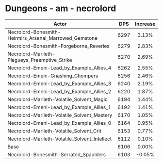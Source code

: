 # Dungeons - am - necrolord
| Actor | DPS | Increase |
|---|:---:|:---:|
|Necrolord-Bonesmith-Heirmirs_Arsenal_Marrowed_Gemstone|6297|3.13%|
|Necrolord-Bonesmith-Forgeborne_Reveries|6279|2.83%|
|Necrolord-Marileth-Plagueys_Preemptive_Strike|6270|2.69%|
|Necrolord-Emeni-Lead_by_Example_Allies_4|6262|2.55%|
|Necrolord-Emeni-Gnashing_Chompers|6256|2.46%|
|Necrolord-Emeni-Lead_by_Example_Allies_3|6240|2.19%|
|Necrolord-Emeni-Lead_by_Example_Allies_2|6220|1.87%|
|Necrolord-Marileth-Volatile_Solvent_Magic|6194|1.44%|
|Necrolord-Emeni-Lead_by_Example_Allies_1|6192|1.41%|
|Necrolord-Marileth-Volatile_Solvent_Mastery|6170|1.05%|
|Necrolord-Emeni-Lead_by_Example_Allies_0|6164|0.95%|
|Necrolord-Marileth-Volatile_Solvent_Crit|6153|0.77%|
|Necrolord-Marileth-Volatile_Solvent_Intellect|6112|0.10%|
|Base|6106|0.00%|
|Necrolord-Bonesmith-Serrated_Spaulders|6103|-0.05%|
